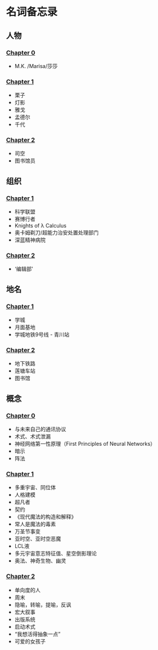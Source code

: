 # 名词备忘录

## 人物

### [Chapter 0](chapter_0.md)

* M.K. /Marisa/莎莎

### [Chapter 1](chapter_1.md)

* 栗子
* 灯影
* 雅戈
* 孟德尔
* 千代

### [Chapter 2](chapter_2.md)

* 司空
* 图书馆员

## 组织

### [Chapter 1](chapter_1.md)

* 科学联盟
* 赛博行者
* Knights of λ Calculus
* 奥卡姆剃刀/超能力治安处置处理部门
* 深蓝精神病院

### [Chapter 2](chapter_2.md)

* ‘编辑部’

## 地名

### [Chapter 1](chapter_1.md)

* 学城
* 月面基地
* 学城地铁9号线 - 青川站

### [Chapter 2](chapter_2.md)

* 地下铁路
* 莲塘车站
* 图书馆

## 概念

### [Chapter 0](chapter_0.md)

* 与未来自己的通讯协议
* 术式、术式泄漏
* 神经网络第一性原理（First Principles of Neural Networks）
* 暗示
* 阵法

### [Chapter 1](chapter_1.md)

* 多重宇宙、同位体
* 人格建模
* 超凡者
* 契约
* 《现代魔法的构造和解释》
* 常人是魔法的毒素
* 万圣节事变
* 亚时空、亚时空恶魔
* LCL液
* 多元宇宙意志特征值、星空倒影理论
* 奥法、神奇生物、幽灵

### [Chapter 2](chapter_2.md)

* 单向度的人
* 周末
* 隐喻，转喻，提喻，反讽
* 宏大叙事
* 出版系统
* 启动术式
* “我想活得抽象一点”
* 可爱的女孩子
